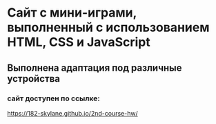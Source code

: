 # Сайт с мини-играми, выполненный с использованием **HTML**, **CSS** и **JavaScript**
## Выполнена адаптация под различные устройства
### сайт доступен по ссылке:
https://182-skylane.github.io/2nd-course-hw/
